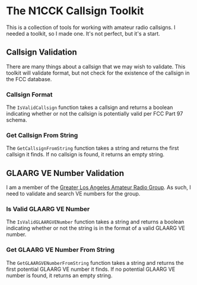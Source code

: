 # The N1CCK Callsign Toolkit
This is a collection of tools for working with amateur radio callsigns. I needed a toolkit, so I made one. It's not perfect, but it's a start.

## Callsign Validation
There are many things about a callsign that we may wish to validate. This toolkit will validate format, but not check for the existence of the callsign in the FCC database.

### Callsign Format
The `IsValidCallsign` function takes a callsign and returns a boolean indicating whether or not the callsign is potentially valid per FCC Part 97 schema.

### Get Callsign From String
The `GetCallsignFromString` function takes a string and returns the first callsign it finds.  If no callsign is found, it returns an empty string.

## GLAARG VE Number Validation
I am a member of the [Greater Los Angeles Amateur Radio Group](http://www.glaarg.org/). As such, I need to validate and search VE numbers for the group. 

### Is Valid GLAARG VE Number
The `IsValidGLAARGVENumber` function takes a string and returns a boolean indicating whether or not the string is in the format of a valid GLAARG VE number.

### Get GLAARG VE Number From String
The `GetGLAARGVENumberFromString` function takes a string and returns the first potential GLAARG VE number it finds.  If no potential GLAARG VE number is found, it returns an empty string.